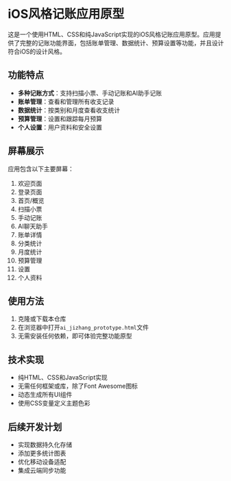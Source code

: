 # iOS风格记账应用原型

这是一个使用HTML、CSS和纯JavaScript实现的iOS风格记账应用原型。应用提供了完整的记账功能界面，包括账单管理、数据统计、预算设置等功能，并且设计符合iOS的设计风格。

## 功能特点

- **多种记账方式**：支持扫描小票、手动记账和AI助手记账
- **账单管理**：查看和管理所有收支记录
- **数据统计**：按类别和月度查看收支统计
- **预算管理**：设置和跟踪每月预算
- **个人设置**：用户资料和安全设置

## 屏幕展示

应用包含以下主要屏幕：
1. 欢迎页面
2. 登录页面
3. 首页/概览
4. 扫描小票
5. 手动记账
6. AI聊天助手
7. 账单详情
8. 分类统计
9. 月度统计
10. 预算管理
11. 设置
12. 个人资料

## 使用方法

1. 克隆或下载本仓库
2. 在浏览器中打开`ai_jizhang_prototype.html`文件
3. 无需安装任何依赖，即可体验完整功能原型

## 技术实现

- 纯HTML、CSS和JavaScript实现
- 无需任何框架或库，除了Font Awesome图标
- 动态生成所有UI组件
- 使用CSS变量定义主题色彩

## 后续开发计划

- 实现数据持久化存储
- 添加更多统计图表
- 优化移动设备适配
- 集成云端同步功能 